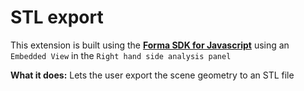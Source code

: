 # STL export

This extension is built using the **[Forma SDK for Javascript](https://aps-dev.autodesk.com/en/docs/forma/v1/reference/embedded-view-sdk/)** using an `Embedded View` in the `Right hand side analysis panel`

**What it does:** Lets the user export the scene geometry to an STL file
